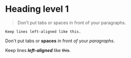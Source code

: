 # Heading level 1
> Don't put tabs or spaces in front of your paragraphs.

``Keep lines left-aligned like this.``

Don't put tabs or **spaces** in front *of* your *paragraphs*.

Keep lines ***left-aligned*** like ~~this~~.
